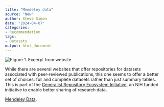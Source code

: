 ```yaml
---
title: "Mendeley data"
source: "New"
author: Steve Simon
date: "2024-04-07"
categories:
- Recommendation
tags:
- Datasets
output: html_document
---
```


![Figure 1. Excerpt from website](http://www.pmean.com/new-images/24/mendeley-data-01.png)

<div class="notes">

While there are several websites that offer repositories for datasets associated with peer-reviewed publications, this one seems to offer a better set of choices: full and complete datasets rather than just summary tables. This is part of the [Generalist Repository Ecosystem Initiative][nih1], an NIH funded initiative to enable better sharing of research data.

[Mendeley Data][men1]. 

[men1]: https://data.mendeley.com/ 
[nih1]: https://datascience.nih.gov/data-ecosystem/generalist-repository-ecosystem-initiative

</div>
